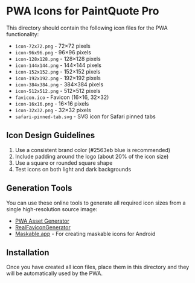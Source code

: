 # PWA Icons for PaintQuote Pro

This directory should contain the following icon files for the PWA functionality:

- `icon-72x72.png` - 72×72 pixels
- `icon-96x96.png` - 96×96 pixels
- `icon-128x128.png` - 128×128 pixels
- `icon-144x144.png` - 144×144 pixels
- `icon-152x152.png` - 152×152 pixels
- `icon-192x192.png` - 192×192 pixels
- `icon-384x384.png` - 384×384 pixels
- `icon-512x512.png` - 512×512 pixels
- `favicon.ico` - Favicon (16×16, 32×32)
- `icon-16x16.png` - 16×16 pixels
- `icon-32x32.png` - 32×32 pixels
- `safari-pinned-tab.svg` - SVG icon for Safari pinned tabs

## Icon Design Guidelines

1. Use a consistent brand color (#2563eb blue is recommended)
2. Include padding around the logo (about 20% of the icon size)
3. Use a square or rounded square shape
4. Test icons on both light and dark backgrounds

## Generation Tools

You can use these online tools to generate all required icon sizes from a single high-resolution source image:

- [PWA Asset Generator](https://github.com/onderceylan/pwa-asset-generator)
- [RealFaviconGenerator](https://realfavicongenerator.net/)
- [Maskable.app](https://maskable.app/) - For creating maskable icons for Android

## Installation

Once you have created all icon files, place them in this directory and they will be automatically used by the PWA.
